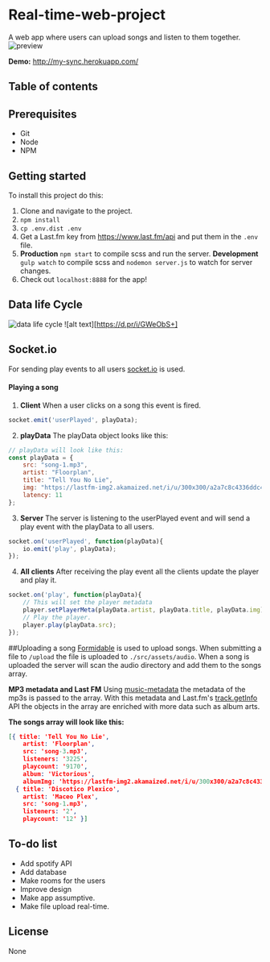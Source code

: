 # Real-time-web-project

A web app where users can upload songs and listen to them together.
![preview](https://d.pr/i/gYNytr+)

**Demo:** http://my-sync.herokuapp.com/

## Table of contents

## Prerequisites
* Git
* Node
* NPM

## Getting started

To install this project do this:

1. Clone and navigate to the project.
2. `npm install`
3. `cp .env.dist .env`
4. Get a Last.fm key from https://www.last.fm/api and put them in the `.env` file.
5. **Production**
   `npm start` to compile scss and run the server.
   **Development**
   `gulp watch` to compile scss and `nodemon server.js` to watch for server changes.
6. Check out `localhost:8888` for the app!

## Data life Cycle
![data life cycle](/https://d.pr/i/GWeObS+)
![alt text][https://d.pr/i/GWeObS+]

## Socket.io
For sending play events to all users [socket.io](https://socket.io/) is used. 

#### Playing a song
1. **Client**
   When a user clicks on a song this event is fired.

```javascript
socket.emit('userPlayed', playData);
```

2. **playData**
   The playData object looks like this:

```javascript
// playData will look like this:
const playData = {
    src: "song-1.mp3",
    artist: "Floorplan",
    title: "Tell You No Lie",
    img: "https://lastfm-img2.akamaized.net/i/u/300x300/a2a7c8c4336ddc4b57b9966ef0ed4d4e.png",
    latency: 11
};
```

3. **Server**
   The server is listening to the userPlayed event and will send a play event with the playData to all users.

```javascript
socket.on('userPlayed', function(playData){
    io.emit('play', playData);
});
```

4. **All clients**
   After receiving the play event all the clients update the player and play it.

```javascript
socket.on('play', function(playData){
    // This will set the player metadata
    player.setPlayerMeta(playData.artist, playData.title, playData.img);
    // Play the player.
    player.play(playData.src);
});
```


##Uploading a song
[Formidable](https://www.npmjs.com/package/formidable) is used to upload songs. When submitting a file to `/upload` the file is uploaded to `./src/assets/audio`.  When a song is uploaded the server will scan the audio directory and add them to the songs array.

**MP3 metadata and Last FM**
Using [music-metadata](https://www.npmjs.com/package/music-metadata) the metadata of the mp3s is passed to the array. With this metadata and Last.fm's [track.getInfo](https://www.last.fm/api/show/track.getInfo) API the objects in the array are enriched with more data such as album arts.

**The songs array will look like this:**

```json
[{ title: 'Tell You No Lie',
    artist: 'Floorplan',
    src: 'song-3.mp3',
    listeners: '3225',
    playcount: '9170',
    album: 'Victorious',
    albumImg: 'https://lastfm-img2.akamaized.net/i/u/300x300/a2a7c8c4336ddc4b57b9966ef0ed4d4e.png' },
  { title: 'Discotico Plexico',
    artist: 'Maceo Plex',
    src: 'song-1.mp3',
    listeners: '2',
    playcount: '12' }]

```

## To-do list
* Add spotify API
* Add database
* Make rooms for the users
* Improve design
* Make app assumptive.
* Make file upload real-time.
  ​

## License
None